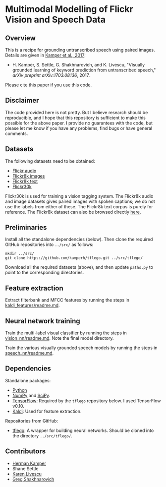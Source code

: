 Multimodal Modelling of Flickr Vision and Speech Data
=====================================================

Overview
--------
This is a recipe for grounding untranscribed speech using paired images.
Details are given in [Kamper et al., 2017](https://arxiv.org/abs/1703.08136):

- H. Kamper, S. Settle, G. Shakhnarovich, and K. Livescu, "Visually grounded
  learning of keyword prediction from untranscribed speech," *arXiv preprint
  arXiv:1703.08136*, 2017.

Please cite this paper if you use this code.


Disclaimer
----------
The code provided here is not pretty. But I believe research should be
reproducible, and I hope that this repository is sufficient to make this
possible for the above paper. I provide no guarantees with the code, but please
let me know if you have any problems, find bugs or have general comments.


Datasets
--------
The following datasets need to be obtained:

- [Flickr audio](https://groups.csail.mit.edu/sls/downloads/flickraudio/)
- [Flickr8k images](http://nlp.cs.illinois.edu/HockenmaierGroup/Framing_Image_Description/Flickr8k_Dataset.zip)
- [Flickr8k text](http://nlp.cs.illinois.edu/HockenmaierGroup/Framing_Image_Description/Flickr8k_Dataset.zip)
- [Flickr30k](http://shannon.cs.illinois.edu/DenotationGraph/)

Flickr30k is used for training a vision tagging system. The Flickr8k audio and
image datasets gives paired images with spoken captions; we do not use the
labels from either of these. The Flickr8k text corpus is purely for reference.
The Flickr8k dataset can also be browsed directly
[here](http://nlp.cs.illinois.edu/HockenmaierGroup/8k-pictures.html).


Preliminaries
-------------
Install all the standalone dependencies (below). Then clone the required GitHub
repositories into `../src/` as follows:

    mkdir ../src/
    git clone https://github.com/kamperh/tflego.git ../src/tflego/

Download all the required datasets (above), and then update `paths.py` to point
to the corresponding directories.


Feature extraction
------------------
Extract filterbank and MFCC features by running the steps in
[kaldi_features/readme.md](kaldi_features/readme.md).


Neural network training
-----------------------
Train the multi-label visual classifier by running the steps in
[vision_nn/readme.md](vision_nn/readme.md). Note the final model directory.

Train the various visually grounded speech models by running the steps in
[speech_nn/readme.md](speech_nn/readme.md).


Dependencies
------------

Standalone packages:

- [Python](https://www.python.org/)
- [NumPy](http://www.numpy.org/) and [SciPy](http://www.scipy.org/).
- [TensorFlow](https://www.tensorflow.org/): Required by the `tflego`
  repository below. I used TensorFlow v0.10.
- [Kaldi](http://kaldi-asr.org/): Used for feature extraction.

Repositories from GitHub:

- [tflego](https://github.com/kamperh/tflego): A wrapper for building neural
  networks. Should be cloned into the directory `../src/tflego/`.


Contributors
------------
- [Herman Kamper](http://www.kamperh.com/)
- Shane Settle
- [Karen Livescu](http://ttic.uchicago.edu/~klivescu/)
- [Greg Shakhnarovich](http://ttic.uchicago.edu/~gregory/)

